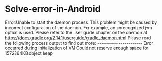 # Solve-error-in-Android
Error:Unable to start the daemon process. This problem might be caused by incorrect configuration of the daemon. For example, an unrecognized jvm option is used. Please refer to the user guide chapter on the daemon at https://docs.gradle.org/2.14.1/userguide/gradle_daemon.html Please read the following process output to find out more: ----------------------- Error occurred during initialization of VM Could not reserve enough space for 1572864KB object heap

